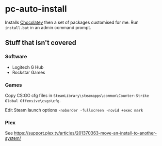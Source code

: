 # pc-auto-install

Installs [Chocolatey](https://chocolatey.org/) then a set of packages customised for me. Run `install.bat` in an admin command prompt.

## Stuff that isn't covered

### Software
- Logitech G Hub
- Rockstar Games

### Games
Copy CS:GO cfg files in `SteamLibrary\steamapps\common\Counter-Strike Global Offensive\csgo\cfg`.

Edit Steam launch options `-noborder -fullscreen -novid +exec mark`

### Plex
See https://support.plex.tv/articles/201370363-move-an-install-to-another-system/
